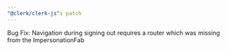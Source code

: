 ```yaml
---
"@clerk/clerk-js": patch
---
```


Bug Fix: Navigation during signing out requires a router which was missing from the ImpersonationFab
